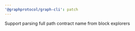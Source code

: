 ```yaml
---
'@graphprotocol/graph-cli': patch
---
```


Support parsing full path contract name from block explorers
